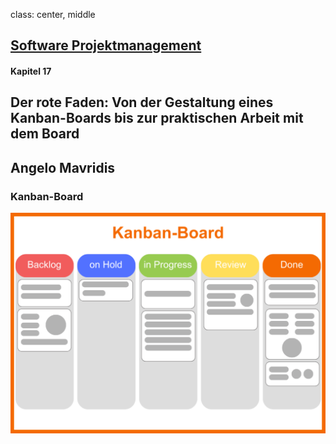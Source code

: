 class: center, middle

## [Software Projektmanagement](index.html)

#### Kapitel 17

## Der rote Faden: Von der Gestaltung eines Kanban-Boards bis zur praktischen Arbeit mit dem Board

Angelo Mavridis
---
### Kanban-Board

![](media/kapitel17/Beispiel-Kanban-Board.PNG)